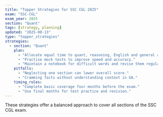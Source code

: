 ```yaml
---
title: "Topper Strategies for SSC CGL 2025"
exam: "SSC-CGL"
exam_year: 2025
section: "Quant"
tags: [strategy, planning]
updated: "2025-08-13"
type: "topper_strategies"
strategies:
  - section: "Quant"
    plan:
      - "Allocate equal time to quant, reasoning, English and general awareness every week."
      - "Practise mock tests to improve speed and accuracy."
      - "Maintain a notebook for difficult words and revise them regularly."
    pitfalls:
      - "Neglecting one section can lower overall score."
      - "Cramming facts without understanding context in GA."
    timing_rules:
      - "Complete basic coverage four months before the exam."
      - "Use final months for test practice and revision."
---
```


These strategies offer a balanced approach to cover all sections of the SSC CGL exam.